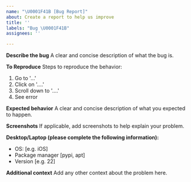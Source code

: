 ```yaml
---
name: "\U0001F41B [Bug Report]"
about: Create a report to help us improve
title: ''
labels: "Bug \U0001F41B"
assignees: ''

---
```


**Describe the bug**
A clear and concise description of what the bug is.

**To Reproduce**
Steps to reproduce the behavior:
1. Go to '...'
2. Click on '....'
3. Scroll down to '....'
4. See error

**Expected behavior**
A clear and concise description of what you expected to happen.

**Screenshots**
If applicable, add screenshots to help explain your problem.

**Desktop/Laptop (please complete the following information):**
 - OS: [e.g. iOS]
 - Package manager [pypi, apt]
 - Version [e.g. 22]

**Additional context**
Add any other context about the problem here.
